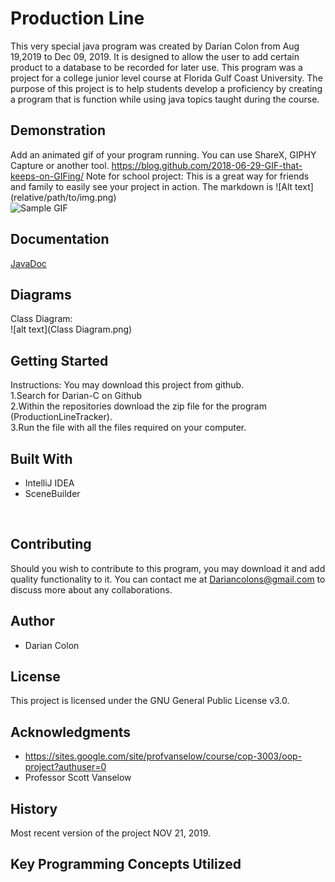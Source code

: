 # Production Line 

This very special java program was created by Darian Colon from Aug 19,2019 to Dec 09, 2019. It is designed to allow the user 
to add certain product to a database to be recorded for later use. This program was a project for a college junior level
course at Florida Gulf Coast University. The purpose of this project is to help students develop a proficiency by 
creating a program that is function while using java topics taught during the course.<br />


## Demonstration

Add an animated gif of your program running. You can use ShareX, GIPHY Capture or another tool. https://blog.github.com/2018-06-29-GIF-that-keeps-on-GIFing/
Note for school project: This is a great way for friends and family to easily see your project in action. 
The markdown is  \!\[Alt text\]\(relative/path/to/img.png) <br />
![Sample GIF](docs/octocat_github.gif) 

## Documentation
[JavaDoc](https://darian-c.github.io/ProductionLineTracker/) 

## Diagrams
Class Diagram:<br />
![alt text](Class Diagram.png)<br /> 


## Getting Started

Instructions: You may download this project from github.<br /> 
1.Search for Darian-C on Github <br /> 
2.Within the repositories download the zip file for the program (ProductionLineTracker). <br /> 
3.Run the file with all the files required on your computer.<br /> 

## Built With
* IntelliJ IDEA
* SceneBuilder
<br />

## Contributing

Should you wish to contribute to this program, you may download it and add quality functionality to it. You can contact
me at Dariancolons@gmail.com to discuss more about any collaborations. 

## Author

* Darian Colon

## License

This project is licensed under the GNU General Public License v3.0.<br />

## Acknowledgments

* https://sites.google.com/site/profvanselow/course/cop-3003/oop-project?authuser=0
* Professor Scott Vanselow


## History

Most recent version of the project NOV 21, 2019. 

## Key Programming Concepts Utilized

~~~~